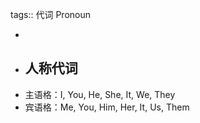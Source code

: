 tags:: 代词 Pronoun

-
- ## 人称代词
- 主语格：I, You, He, She, It, We, They
- 宾语格：Me, You, Him, Her, It, Us, Them
